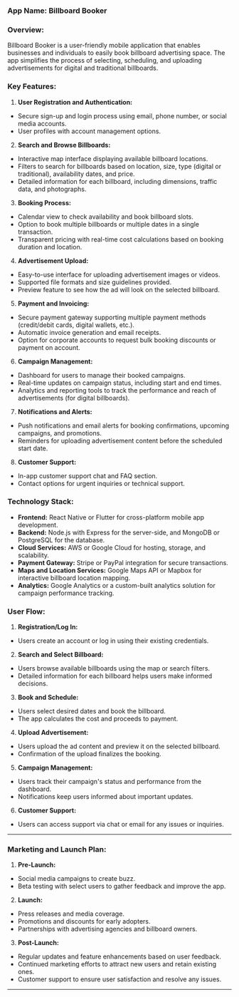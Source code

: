### **App Name:** Billboard Booker
### **Overview:**
Billboard Booker is a user-friendly mobile application that enables businesses and individuals to easily book billboard advertising space. The app simplifies the process of selecting, scheduling, and uploading advertisements for digital and traditional billboards.
### **Key Features:**
1. **User Registration and Authentication:**
  - Secure sign-up and login process using email, phone number, or social media accounts.
  - User profiles with account management options.
2. **Search and Browse Billboards:**
  - Interactive map interface displaying available billboard locations.
  - Filters to search for billboards based on location, size, type (digital or traditional), availability dates, and price.
  - Detailed information for each billboard, including dimensions, traffic data, and photographs.
3. **Booking Process:**
  - Calendar view to check availability and book billboard slots.
  - Option to book multiple billboards or multiple dates in a single transaction.
  - Transparent pricing with real-time cost calculations based on booking duration and location.
4. **Advertisement Upload:**
  - Easy-to-use interface for uploading advertisement images or videos.
  - Supported file formats and size guidelines provided.
  - Preview feature to see how the ad will look on the selected billboard.
5. **Payment and Invoicing:**
  - Secure payment gateway supporting multiple payment methods (credit/debit cards, digital wallets, etc.).
  - Automatic invoice generation and email receipts.
  - Option for corporate accounts to request bulk booking discounts or payment on account.
6. **Campaign Management:**
  - Dashboard for users to manage their booked campaigns.
  - Real-time updates on campaign status, including start and end times.
  - Analytics and reporting tools to track the performance and reach of advertisements (for digital billboards).
7. **Notifications and Alerts:**
  - Push notifications and email alerts for booking confirmations, upcoming campaigns, and promotions.
  - Reminders for uploading advertisement content before the scheduled start date.
8. **Customer Support:**
  - In-app customer support chat and FAQ section.
  - Contact options for urgent inquiries or technical support.
### **Technology Stack:**
- **Frontend:** React Native or Flutter for cross-platform mobile app development.
- **Backend:** Node.js with Express for the server-side, and MongoDB or PostgreSQL for the database.
- **Cloud Services:** AWS or Google Cloud for hosting, storage, and scalability.
- **Payment Gateway:** Stripe or PayPal integration for secure transactions.
- **Maps and Location Services:** Google Maps API or Mapbox for interactive billboard location mapping.
- **Analytics:** Google Analytics or a custom-built analytics solution for campaign performance tracking.
### **User Flow:**
1. **Registration/Log In:**
  - Users create an account or log in using their existing credentials.
2. **Search and Select Billboard:**
  - Users browse available billboards using the map or search filters.
  - Detailed information for each billboard helps users make informed decisions.
3. **Book and Schedule:**
  - Users select desired dates and book the billboard.
  - The app calculates the cost and proceeds to payment.
4. **Upload Advertisement:**
  - Users upload the ad content and preview it on the selected billboard.
  - Confirmation of the upload finalizes the booking.
5. **Campaign Management:**
  - Users track their campaign's status and performance from the dashboard.
  - Notifications keep users informed about important updates.
6. **Customer Support:**
  - Users can access support via chat or email for any issues or inquiries.
---
### **Marketing and Launch Plan:**
1. **Pre-Launch:**
  - Social media campaigns to create buzz.
  - Beta testing with select users to gather feedback and improve the app.
2. **Launch:**
  - Press releases and media coverage.
  - Promotions and discounts for early adopters.
  - Partnerships with advertising agencies and billboard owners.
3. **Post-Launch:**
  - Regular updates and feature enhancements based on user feedback.
  - Continued marketing efforts to attract new users and retain existing ones.
  - Customer support to ensure user satisfaction and resolve any issues.
---
